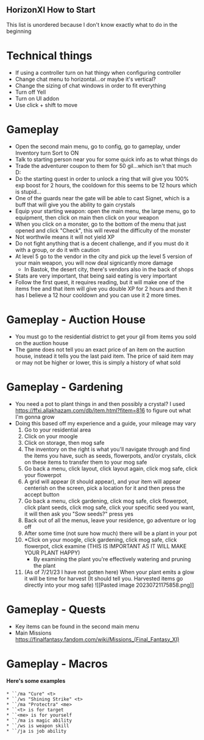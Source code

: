 ## HorizonXI How to Start

This list is unordered because I don't know exactly what to do in the beginning

# Technical things
* If using a controller turn on hat thingy when configuring controller
* Change chat menu to horizontal...or maybe it's vertical?
* Change the sizing of chat windows in order to fit everything
* Turn off Yell
* Turn on UI addon
* Use click + shift to move 

# Gameplay
* Open the second main menu, go to config, go to gameplay, under Inventory turn Sort to ON
* Talk to starting person near you for some quick info as to what things do
* Trade the adventurer coupon to them for 50 gil...which isn't that much D:
* Do the starting quest in order to unlock a ring that will give you 100% exp boost for 2 hours, the cooldown for this seems to be 12 hours which is stupid...
* One of the guards near the gate will be able to cast Signet, which is a buff that will give you the ability to gain crystals
* Equip your starting weapon: open the main menu, the large menu, go to equipment, then click on main then click on your weapon
* When you click on a monster, go to the bottom of the menu that just opened and click "Check", this will reveal the difficulty of the monster
* Not worthwile means it will not yield XP
* Do not fight anything that is a decent challenge, and if you must do it with a group, or do it with caution
* At level 5 go to the vendor in the city and pick up the level 5 version of your main weapon, you will now deal signicantly more damage
	* In Bastok, the desert city, there's vendors also in the back of shops
* Stats are very important, that being said eating is very important
* Follow the first quest, it requires reading, but it will make one of the items free and that item will give you double XP for 2 hours and then it has I believe a 12 hour cooldown and you can use it 2 more times.


# Gameplay - Auction House
* You must go to the residential district to get your gil from items you sold on the auction house
* The game does not tell you an exact price of an item on the auction house, instead it tells you the last paid item. The price of said item may or may not be higher or lower, this is simply a history of what sold


# Gameplay - Gardening
* You need a pot to plant things in and then possibly a crystal? I used https://ffxi.allakhazam.com/db/item.html?fitem=816 to figure out what I'm gonna grow
* Doing this based off my experience and a guide, your mileage may vary
	1. Go to your residential area
	2. Click on your moogle
	3. Click on storage, then mog safe
	4. The inventory on the right is what you'll navigate through and find the items you have, such as seeds, flowerpots, and/or crystals, click on these items to transfer them to your mog safe
	5. Go back a menu, click layout, click layout again, click mog safe, click your flowerpot
	6. A grid will appear (it should appear), and your item will appear centerish on the screen, pick a location for it and then press the accept button
	7. Go back a menu, click gardening, click mog safe, click flowerpot, click plant seeds, click mog safe, click your specific seed you want, it will then ask you "Sow seeds?" press yes
	8. Back out of all the menus, leave your residence, go adventure or log off
	9. After some time (not sure how much) there will be a plant in your pot
	10. *Click on your moogle, click gardening, click mog safe, click flowerpot, click examine (THIS IS IMPORTANT AS IT WILL MAKE YOUR PLANT HAPPY)
		* By examining the plant you're effectively watering and pruning the plant
	11. (As of 7/21/23 I have not gotten here) When your plant emits a glow it will be time for harvest (It should tell you. Harvested items go directly into your mog safe)
	![[Pasted image 20230721175858.png]]


# Gameplay - Quests
* Key items can be found in the second main menu
* Main Missions https://finalfantasy.fandom.com/wiki/Missions_(Final_Fantasy_XI)

# Gameplay - Macros
#### Here's some examples
	* ``/ma "Cure" <t>
	* ``/ws "Shining Strike" <t>
	* ``/ma "Protectra" <me>
	* ``<t> is for target
	* ``<me> is for yourself
	* ``/ma is magic ability
	* ``/ws is weapon skill
	* ``/ja is job ability